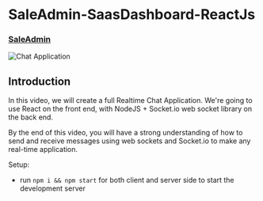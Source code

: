# SaleAdmin-SaasDashboard-ReactJs

### [SaleAdmin](https://saleadmin-saasdashboard.netlify.app)

![Chat Application](https://ibb.co/LdykFK8)

## Introduction

In this video, we will create a full Realtime Chat Application. We're going to use  React on the front end, with NodeJS + Socket.io web socket library on the back end. 

By the end of this video, you will have a strong understanding of how to send and receive messages using web sockets and Socket.io to make any real-time application.

Setup:
- run ```npm i && npm start``` for both client and server side to start the development server
